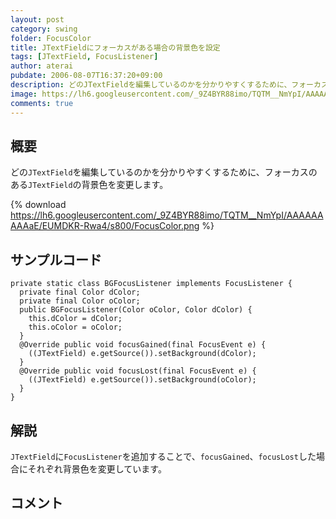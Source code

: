 ```yaml
---
layout: post
category: swing
folder: FocusColor
title: JTextFieldにフォーカスがある場合の背景色を設定
tags: [JTextField, FocusListener]
author: aterai
pubdate: 2006-08-07T16:37:20+09:00
description: どのJTextFieldを編集しているのかを分かりやすくするために、フォーカスのあるJTextFieldの背景色を変更します。
image: https://lh6.googleusercontent.com/_9Z4BYR88imo/TQTM__NmYpI/AAAAAAAAAaE/EUMDKR-Rwa4/s800/FocusColor.png
comments: true
---
```

## 概要
どの`JTextField`を編集しているのかを分かりやすくするために、フォーカスのある`JTextField`の背景色を変更します。

{% download https://lh6.googleusercontent.com/_9Z4BYR88imo/TQTM__NmYpI/AAAAAAAAAaE/EUMDKR-Rwa4/s800/FocusColor.png %}

## サンプルコード
<pre class="prettyprint"><code>private static class BGFocusListener implements FocusListener {
  private final Color dColor;
  private final Color oColor;
  public BGFocusListener(Color oColor, Color dColor) {
    this.dColor = dColor;
    this.oColor = oColor;
  }
  @Override public void focusGained(final FocusEvent e) {
    ((JTextField) e.getSource()).setBackground(dColor);
  }
  @Override public void focusLost(final FocusEvent e) {
    ((JTextField) e.getSource()).setBackground(oColor);
  }
}
</code></pre>

## 解説
`JTextField`に`FocusListener`を追加することで、`focusGained`、`focusLost`した場合にそれぞれ背景色を変更しています。

## コメント
